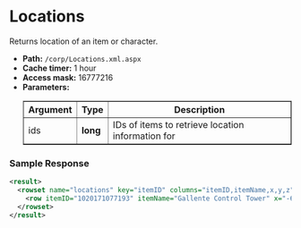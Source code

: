 # Locations
Returns location of an item or character.

* __Path:__ ``/corp/Locations.xml.aspx``
* __Cache timer:__ 1 hour
* __Access mask:__ 16777216
* __Parameters:__
	<table border="1">
	  <tbody>
            <tr>
                <th>Argument</th>
                <th>Type</th>
                <th>Description</th>
            </tr>
             <tr>
                <td>ids</td>
                <td><strong>long</strong></td>
                <td>IDs of items to retrieve location information for</td>
            </tr>
	  </tbody>
	</table>

### Sample Response
```xml
<result>
  <rowset name="locations" key="itemID" columns="itemID,itemName,x,y,z">
    <row itemID="1020171077193" itemName="Gallente Control Tower" x="-67142925360" y="-8145422240" z="-1403156520"/>
  </rowset>
</result>
```
